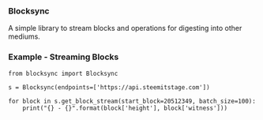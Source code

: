 ### Blocksync

A simple library to stream blocks and operations for digesting into other mediums.

### Example - Streaming Blocks

```
from blocksync import Blocksync

s = Blocksync(endpoints=['https://api.steemitstage.com'])

for block in s.get_block_stream(start_block=20512349, batch_size=100):
    print("{} - {}".format(block['height'], block['witness']))
```
